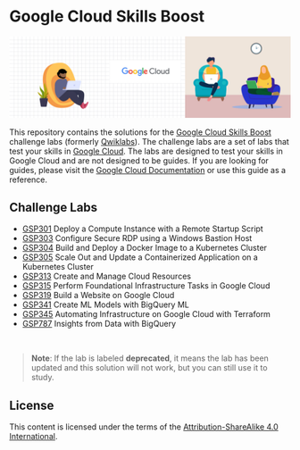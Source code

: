 # Google Cloud Skills Boost

![Google Cloud Banner](banner.jpg)

This repository contains the solutions for the [Google Cloud Skills Boost](https://www.cloudskillsboost.google/) challenge labs (formerly [Qwiklabs](https://go.qwiklabs.com/)). The challenge labs are a set of labs that test your skills in [Google Cloud](https://cloud.google.com/). The labs are designed to test your skills in Google Cloud and are not designed to be guides. If you are looking for guides, please visit the [Google Cloud Documentation](https://cloud.google.com/docs) or use this guide as a reference.

## Challenge Labs

- [GSP301](./challenge-labs/GSP301/index.md) Deploy a Compute Instance with a Remote Startup Script
- [GSP303](./challenge-labs/GSP303/index.md) Configure Secure RDP using a Windows Bastion Host
- [GSP304](./challenge-labs/GSP304/index.md) Build and Deploy a Docker Image to a Kubernetes Cluster
- [GSP305](./challenge-labs/GSP305/index.md) Scale Out and Update a Containerized Application on a Kubernetes Cluster
- [GSP313](./challenge-labs/GSP313/index.md) Create and Manage Cloud Resources
- [GSP315](./challenge-labs/GSP315/index.md) Perform Foundational Infrastructure Tasks in Google Cloud
- [GSP319](./challenge-labs/GSP319/index.md) Build a Website on Google Cloud
- [GSP341](./challenge-labs/GSP341/index.md) Create ML Models with BigQuery ML
- [GSP345](./challenge-labs/GSP345/index.md) Automating Infrastructure on Google Cloud with Terraform
- [GSP787](./challenge-labs/GSP787/index.md) Insights from Data with BigQuery

<br>

> **Note**: If the lab is labeled **deprecated**, it means the lab has been updated and this solution will not work, but you can still use it to study.

## License

This content is licensed under the terms of the [Attribution-ShareAlike 4.0 International](./LICENSE.md).
